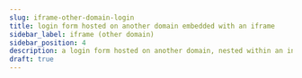 ```yaml
---
slug: iframe-other-domain-login
title: login form hosted on another domain embedded with an iframe
sidebar_label: iframe (other domain)
sidebar_position: 4
description: a login form hosted on another domain, nested within an inline frame (iframe) that will POST on submit
draft: true
---
```


<!-- @TODO -->

<!--
<iframe
  id="test-iframe"
  src="/login-page-bare?docusaurus-data-bare-page=true"
  class="margin-vert--lg"
  style="overflow-y: hidden; width: 100%; height: 400px;"
  scrolling="no"
></iframe>

<hr/> -->
